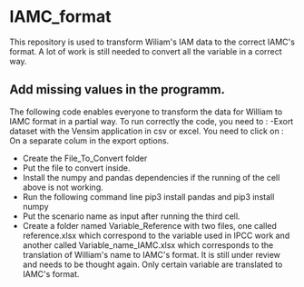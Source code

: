 # IAMC_format

This repository is used to transform Wiliam's IAM data to the correct IAMC's format. A lot of work is still needed to convert all the variable in a correct way. 

## Add missing values in the programm. 

The following code enables everyone to transform the data for William to IAMC format in a partial way. 
To run correctly the code, you need to : 
-Exort dataset with the Vensim application in csv or excel. You need to click on : On a separate colum in the export options. 
- Create the File_To_Convert folder 
- Put the file to convert inside. 
- Install the numpy and pandas dependencies if the running of the cell above is not working. 
 - Run the following command line pip3 install pandas and pip3 install numpy 
- Put the scenario name as input after running the third cell. 
- Create a folder named Variable_Reference with two files, one called reference.xlsx which correspond to the variable used in IPCC work and another called Variable_name_IAMC.xlsx which corresponds to the translation  of William's name to IAMC's format. It is still under review and needs to be thought again. Only certain variable are translated to IAMC's format. 
